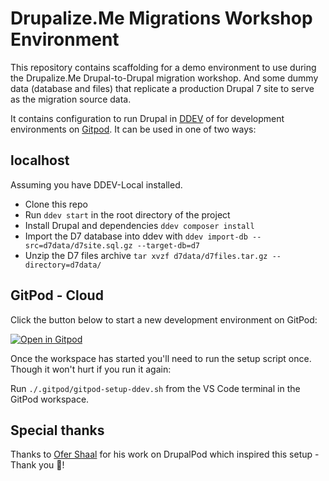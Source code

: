 # Drupalize.Me Migrations Workshop Environment

This repository contains scaffolding for a demo environment to use during the Drupalize.Me Drupal-to-Drupal migration workshop. And some dummy data (database and files) that replicate a production Drupal 7 site to serve as the migration source data.

It contains configuration to run Drupal in [DDEV](https://github.com/drud/ddev) of for development environments on [Gitpod](https://www.gitpod.io/). It can be used in one of two ways:

## localhost

Assuming you have DDEV-Local installed.

- Clone this repo
- Run `ddev start` in the root directory of the project
- Install Drupal and dependencies `ddev composer install`
- Import the D7 database into ddev with `ddev import-db --src=d7data/d7site.sql.gz --target-db=d7`
- Unzip the D7 files archive `tar xvzf d7data/d7files.tar.gz --directory=d7data/`

## GitPod - Cloud

Click the button below to start a new development environment on GitPod:

[![Open in Gitpod](https://gitpod.io/button/open-in-gitpod.svg)](https://gitpod.io/#https://github.com/DrupalizeMe/migration-workshop-demo-site)

Once the workspace has started you'll need to run the setup script once. Though it won't hurt if you run it again:

Run `./.gitpod/gitpod-setup-ddev.sh` from the VS Code terminal in the GitPod workspace.

## Special thanks

Thanks to [Ofer Shaal](https://github.com/shaal) for his work on DrupalPod which inspired this setup - Thank you 🙏!
